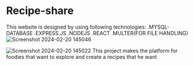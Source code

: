 # Recipe-share
This website is designed by using following technologies:
.MYSQL-DATABASE
.EXPRESS.JS
.NODEJS
.REACT
.MULTER(FOR FILE HANDLING)
![Screenshot 2024-02-20 145046](https://github.com/abvinnovator/Recipe-share/assets/144054938/a40bf9d4-8578-4e4b-a4b5-bbe68311232f)

![Screenshot 2024-02-20 145022](https://github.com/abvinnovator/Recipe-share/assets/144054938/635e7b9d-dc4a-48bb-9244-8eaf9fe32dcc)
This project makes the platform for foodies that want to explore and create a recipes that he want 
